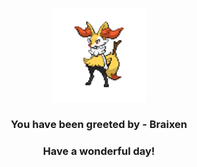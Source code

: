 <p align="center">
    <img src="https://raw.githubusercontent.com/PokeAPI/sprites/master/sprites/pokemon/654.png" width="150" height="150">
</p>
<h3 align="center">You have been greeted by - <b>Braixen</b></h3>
<h3 align="center">Have a wonderful day!</h3>
